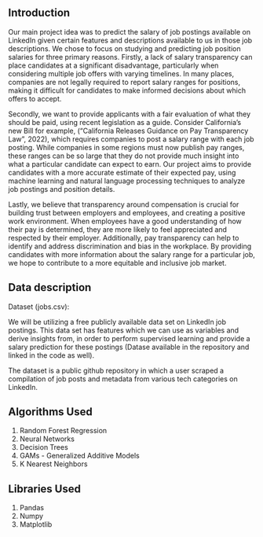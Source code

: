 ## Introduction
Our main project idea was to predict the salary of job postings available on LinkedIn given certain features and descriptions available to us in those job descriptions. We chose to focus on studying and predicting job position salaries for three primary reasons. Firstly, a lack of salary transparency can place candidates at a significant disadvantage, particularly when considering multiple job offers with varying timelines. In many places, companies are not legally required to report salary ranges for positions, making it difficult for candidates to make informed decisions about which offers to accept.

Secondly, we want to provide applicants with a fair evaluation of what they should be paid, using recent legislation as a guide. Consider California’s new Bill for example, (“California Releases Guidance on Pay Transparency Law”, 2022), which requires companies to post a salary range with each job posting. While companies in some regions must now publish pay ranges, these ranges can be so large that they do not provide much insight into what a particular candidate can expect to earn. Our project aims to provide candidates with a more accurate estimate of their expected pay, using machine learning and natural language processing techniques to analyze job postings and position details.

Lastly, we believe that transparency around compensation is crucial for building trust between employers and employees, and creating a positive work environment. When employees have a good understanding of how their pay is determined, they are more likely to feel appreciated and respected by their employer. Additionally, pay transparency can help to identify and address discrimination and bias in the workplace. By providing candidates with more information about the salary range for a particular job, we hope to contribute to a more equitable and inclusive job market.

## Data description
Dataset (jobs.csv):

We will be utilizing a free publicly available data set on LinkedIn job postings. This data set has features which we can use as variables and derive insights from, in order to perform supervised learning and provide a salary prediction for these postings (Datase available in the repository and linked in the code as well).

The dataset is a public github repository in which a user scraped a compilation of job posts and metadata from various tech categories on LinkedIn.

## Algorithms Used
1. Random Forest Regression
2. Neural Networks
3. Decision Trees
4. GAMs - Generalized Additive Models
5. K Nearest Neighbors

## Libraries Used
1. Pandas
2. Numpy
3. Matplotlib
